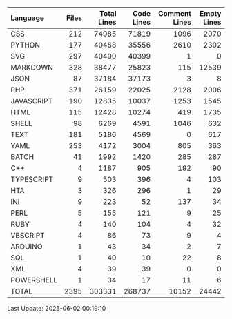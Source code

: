 | Language   |   Files |   Total Lines |   Code Lines |   Comment Lines |   Empty Lines |
|:-----------|--------:|--------------:|-------------:|----------------:|--------------:|
| CSS        |     212 |         74985 |        71819 |            1096 |          2070 |
| PYTHON     |     177 |         40468 |        35556 |            2610 |          2302 |
| SVG        |     297 |         40400 |        40399 |               1 |             0 |
| MARKDOWN   |     328 |         38477 |        25823 |             115 |         12539 |
| JSON       |      87 |         37184 |        37173 |               3 |             8 |
| PHP        |     371 |         26159 |        22025 |            2128 |          2006 |
| JAVASCRIPT |     190 |         12835 |        10037 |            1253 |          1545 |
| HTML       |     115 |         12428 |        10274 |             419 |          1735 |
| SHELL      |      98 |          6269 |         4591 |            1046 |           632 |
| TEXT       |     181 |          5186 |         4569 |               0 |           617 |
| YAML       |     253 |          4172 |         3004 |             805 |           363 |
| BATCH      |      41 |          1992 |         1420 |             285 |           287 |
| C++        |       4 |          1187 |          905 |             192 |            90 |
| TYPESCRIPT |       9 |           503 |          396 |               4 |           103 |
| HTA        |       3 |           326 |          296 |               1 |            29 |
| INI        |       9 |           223 |           52 |             137 |            34 |
| PERL       |       5 |           155 |          121 |               9 |            25 |
| RUBY       |       4 |           140 |          104 |               4 |            32 |
| VBSCRIPT   |       4 |            86 |           73 |               9 |             4 |
| ARDUINO    |       1 |            43 |           34 |               2 |             7 |
| SQL        |       1 |            40 |           10 |              22 |             8 |
| XML        |       4 |            39 |           39 |               0 |             0 |
| POWERSHELL |       1 |            34 |           17 |              11 |             6 |
| TOTAL      |    2395 |        303331 |       268737 |           10152 |         24442 |

Last Update: 2025-06-02 00:19:10